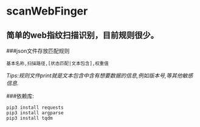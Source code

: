 # scanWebFinger
简单的web指纹扫描识别，目前规则很少。
-
###json文件存放匹配规则  

```基本名称,扫描路径,[状态匹配|文本包含],权重值```  

_Tips:规则文件print就是文本包含中含有想要数据的信息,例如版本号,等其他敏感信息._

###依赖库:  
```
pip3 install requests
pip3 install argparse
pip3 install tqdm
```